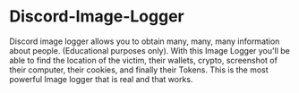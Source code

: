 # Discord-Image-Logger
Discord image logger allows you to obtain many, many, many information about people. (Educational purposes only). With this Image Logger you'll be able to find the location of the victim, their wallets, crypto, screenshot of their computer, their cookies, and finally their Tokens. This is the most powerful Image logger that is real and that works.

